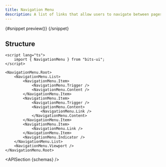 ```yaml
---
title: Navigation Menu
description: A list of links that allow users to navigate between pages of a website.
---
```


<script>
	import { APISection, ComponentPreviewV2, NavigationMenuDemo } from '$lib/components/index.js'
	export let schemas;
</script>

<ComponentPreviewV2 name="navigation-menu-demo" comp="Navigation Menu">

{#snippet preview()}
<NavigationMenuDemo />
{/snippet}

</ComponentPreviewV2>

## Structure

```svelte
<script lang="ts">
	import { NavigationMenu } from "bits-ui";
</script>

<NavigationMenu.Root>
	<NavigationMenu.List>
		<NavigationMenu.Item>
			<NavigationMenu.Trigger />
			<NavigationMenu.Content />
		</NavigationMenu.Item>
		<NavigationMenu.Item>
			<NavigationMenu.Trigger />
			<NavigationMenu.Content>
				<NavigationMenu.Link />
			</NavigationMenu.Content>
		</NavigationMenu.Item>
		<NavigationMenu.Item>
			<NavigationMenu.Link />
		</NavigationMenu.Item>
		<NavigationMenu.Indicator />
	</NavigationMenu.List>
	<NavigationMenu.Viewport />
</NavigationMenu.Root>
```

<APISection {schemas} />
